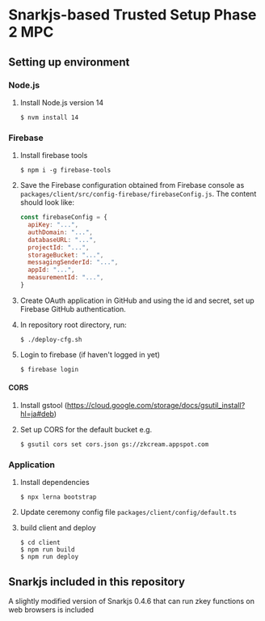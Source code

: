 # Snarkjs-based Trusted Setup Phase 2 MPC

## Setting up environment
### Node.js
1. Install Node.js version 14
   ```shell
   $ nvm install 14
   ```

### Firebase
1. Install firebase tools

   ```shell
   $ npm i -g firebase-tools
   ```

1. Save the Firebase configuration obtained from Firebase console as `packages/client/src/config-firebase/firebaseConfig.js`. The content should look like:
   ```javascript
   const firebaseConfig = {
     apiKey: "...",
     authDomain: "...",
     databaseURL: "...",
     projectId: "...",
     storageBucket: "...",
     messagingSenderId: "...",
     appId: "...",
     measurementId: "...",
   }
   ```

1. Create OAuth application in GitHub and using the id and secret, set up Firebase GitHub authentication.

1. In repository root directory, run:
   ```shell
   $ ./deploy-cfg.sh
   ```

1. Login to firebase (if haven't logged in yet)
   ```shell
   $ firebase login
   ```

#### CORS
1. Install gstool (https://cloud.google.com/storage/docs/gsutil_install?hl=ja#deb)

2. Set up CORS for the default bucket e.g.

   ```shell
   $ gsutil cors set cors.json gs://zkcream.appspot.com
   ```

### Application
1. Install dependencies

   ```shell
   $ npx lerna bootstrap
   ```

1. Update ceremony config file `packages/client/config/default.ts`

1. build client and deploy
   ```shell
   $ cd client
   $ npm run build
   $ npm run deploy
   ```

## Snarkjs included in this repository
A slightly modified version of Snarkjs 0.4.6 that can run zkey functions on web browsers is included

